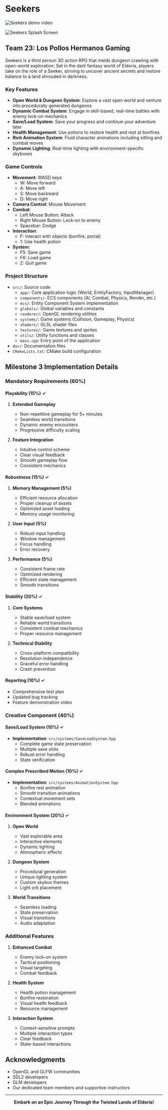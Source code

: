# Seekers

![Seekers demo video](https://youtu.be/hXh101_gjjw)

![Seekers Splash Screen](doc/Splashscreen.jpg)

## Team 23: Los Pollos Hermanos Gaming

Seekers is a third person 3D action RPG that melds dungeon crawling with open-world exploration. Set in the dark fantasy world of Eldoria, players take on the role of a Seeker, striving to uncover ancient secrets and restore balance to a land shrouded in darkness.

### Key Features

- **Open World & Dungeon System**: Explore a vast open world and venture into procedurally generated dungeons
- **Dynamic Combat System**: Engage in skill-based, real-time battles with enemy lock-on mechanics
- **Save/Load System**: Save your progress and continue your adventure later
- **Health Management**: Use potions to restore health and rest at bonfires
- **Rich Animation System**: Fluid character animations including sitting and combat moves
- **Dynamic Lighting**: Real-time lighting with environment-specific skyboxes

### Game Controls

- **Movement**: WASD keys
  - W: Move forward
  - A: Move left
  - S: Move backward
  - D: Move right
- **Camera Control**: Mouse Movement
- **Combat**:
  - Left Mouse Button: Attack
  - Right Mouse Button: Lock-on to enemy
  - Spacebar: Dodge
- **Interaction**:
  - F: Interact with objects (bonfire, portal)
  - 1: Use health potion
- **System**:
  - F5: Save game
  - F6: Load game
  - Z: Quit game

### Project Structure

- `src/`: Source code
  - `app/`: Core application logic (World, EntityFactory, InputManager)
  - `components/`: ECS components (AI, Combat, Physics, Render, etc.)
  - `ecs/`: Entity Component System implementation
  - `globals/`: Global variables and constants
  - `renderer/`: OpenGL rendering utilities
  - `systems/`: Game systems (Collision, Gameplay, Physics)
  - `shaders/`: GLSL shader files
  - `textures/`: Game textures and sprites
  - `utils/`: Utility functions and classes
  - `main.cpp`: Entry point of the application
- `doc/`: Documentation files
- `CMakeLists.txt`: CMake build configuration

## Milestone 3 Implementation Details

### Mandatory Requirements (60%)

#### Playability (15%) ✓

1. **Extended Gameplay**
   - Non-repetitive gameplay for 5+ minutes
   - Seamless world transitions
   - Dynamic enemy encounters
   - Progressive difficulty scaling

2. **Feature Integration**
   - Intuitive control scheme
   - Clear visual feedback
   - Smooth gameplay flow
   - Consistent mechanics

#### Robustness (15%) ✓

1. **Memory Management (5%)**
   - Efficient resource allocation
   - Proper cleanup of assets
   - Optimized asset loading
   - Memory usage monitoring

2. **User Input (5%)**
   - Robust input handling
   - Window management
   - Focus handling
   - Error recovery

3. **Performance (5%)**
   - Consistent frame rate
   - Optimized rendering
   - Efficient state management
   - Smooth transitions

#### Stability (20%) ✓

1. **Core Systems**
   - Stable save/load system
   - Reliable world transitions
   - Consistent combat mechanics
   - Proper resource management

2. **Technical Stability**
   - Cross-platform compatibility
   - Resolution independence
   - Graceful error handling
   - Crash prevention

#### Reporting (10%) ✓
- Comprehensive test plan
- Updated bug tracking
- Feature demonstration video

### Creative Component (40%)

#### Save/Load System (10%) ✓
- **Implementation**: `src/systems/SaveLoadSystem.hpp`
  - Complete game state preservation
  - Multiple save slots
  - Robust error handling
  - State verification

#### Complex Prescribed Motion (10%) ✓
- **Implementation**: `src/systems/AnimationSystem.hpp`
  - Bonfire rest animation
  - Smooth transition animations
  - Contextual movement sets
  - Blended animations

#### Environment System (20%) ✓

1. **Open World**
   - Vast explorable area
   - Interactive elements
   - Dynamic lighting
   - Atmospheric effects

2. **Dungeon System**
   - Procedural generation
   - Unique lighting system
   - Custom skybox themes
   - Light orb placement

3. **World Transitions**
   - Seamless loading
   - State preservation
   - Visual transitions
   - Audio adaptation

### Additional Features

1. **Enhanced Combat**
   - Enemy lock-on system
   - Tactical positioning
   - Visual targeting
   - Combat feedback

2. **Health System**
   - Health potion management
   - Bonfire restoration
   - Visual health feedback
   - Resource management

3. **Interaction System**
   - Context-sensitive prompts
   - Multiple interaction types
   - Clear feedback
   - State-based interactions

## Acknowledgments

- OpenGL and GLFW communities
- SDL2 developers
- GLM developers
- Our dedicated team members and supportive instructors

---

<p align="center">
    <strong>Embark on an Epic Journey Through the Twisted Lands of Eldoria!</strong>
</p>

